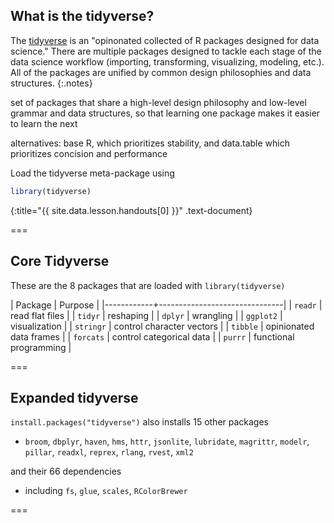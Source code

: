 ---
---

## What is the tidyverse? 

The [tidyverse](https://www.tidyverse.org/) is an "opinonated collected of R packages designed for data science." There are multiple packages designed to tackle each stage of the data science workflow (importing, transforming, visualizing, modeling, etc.). All of the packages are unified by common design philosophies and data structures. 
{:.notes}

set of packages that share a high-level design philosophy and low-level grammar and data structures, so that learning one package makes it easier to learn the next

alternatives: base R, which prioritizes stability, and data.table which prioritizes concision and performance

Load the tidyverse meta-package using



~~~r
library(tidyverse)
~~~
{:title="{{ site.data.lesson.handouts[0] }}" .text-document}



===

## Core Tidyverse

These are the 8 packages that are loaded with `library(tidyverse)`

| Package    | Purpose                       |
|------------+-------------------------------|
| `readr`    |  read flat files              |
| `tidyr`    |  reshaping                    |
| `dplyr`    |  wrangling                    |
| `ggplot2`  |  visualization                |
| `stringr`  | control character vectors     |
| `tibble`   | opinionated data frames       |
| `forcats`  | control categorical data      |
| `purrr`    | functional programming        |

===

## Expanded tidyverse

`install.packages("tidyverse")` also installs 15 other packages

- `broom`, `dbplyr`, `haven`, `hms`, `httr`, `jsonlite`, `lubridate`, `magrittr`, `modelr`, `pillar`, `readxl`, `reprex`, `rlang`, `rvest`, `xml2`

and their 66 dependencies

- including `fs`, `glue`, `scales`, `RColorBrewer`

===

